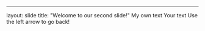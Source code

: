 ---
layout: slide
title: "Welcome to our second slide!"
My own text
Your text
Use the left arrow to go back!
